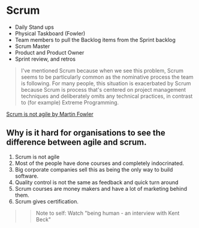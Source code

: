 # Scrum
- Daily Stand ups
- Physical Taskboard (Fowler)
- Team members to pull the Backlog items from the Sprint backlog
- Scrum Master
- Product and Product Owner
- Sprint review, and retros


> I've mentioned Scrum because when we see this problem, 
Scrum seems to be particularly common as the nominative process the team is following. 
For many people, this situation is exacerbated by Scrum because Scrum is process that's centered on project management 
techniques and deliberately omits any technical practices, in contrast to (for example) Extreme Programming.

[Scrum is not agile by Martin Fowler](https://www.martinfowler.com/bliki/FlaccidScrum.html)


## Why is it hard for organisations to see the difference between agile and scrum. 
1. Scrum is not agile 
2. Most of the people have done courses and completely indocrinated. 
3. Big corporate companies sell this as being the only way to build software. 
4. Quality control is not the same as feedback and quick turn around
5. Scrum courses are money makers and have a lot of marketing behind them.
6. Scrum gives certification. 

>> Note to self: Watch "being human - an interview with Kent Beck"

